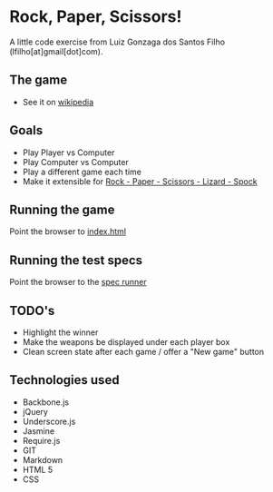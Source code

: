 # Rock, Paper, Scissors!

A little code exercise from Luiz Gonzaga dos Santos Filho (lfilho[at]gmail[dot]com).

## The game
  - See it on [wikipedia][1]

## Goals
 - Play Player vs Computer
 - Play Computer vs Computer
 - Play a different game each time
 - Make it extensible for [Rock - Paper - Scissors - Lizard - Spock][2]

## Running the game
Point the browser to [index.html][index]

## Running the test specs
Point the browser to the [spec runner][specRunner]

## TODO's
 - Highlight the winner
 - Make the weapons be displayed under each player box
 - Clean screen state after each game / offer a "New game" button

## Technologies used
 - Backbone.js
 - jQuery
 - Underscore.js
 - Jasmine
 - Require.js
 - GIT
 - Markdown
 - HTML 5
 - CSS

 [1]: http://en.wikipedia.org/wiki/Rock-paper-scissors
 [2]: http://en.wikipedia.org/wiki/Rock-paper-scissors-lizard-Spock
 [index]: index.html
 [specRunner]: spec/index.html
